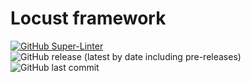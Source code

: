 # Locust framework
[![GitHub Super-Linter](https://github.com/MapColonies/automation-locust-framework/workflows/Lint%20Code%20Base/badge.svg)](https://github.com/marketplace/actions/super-linter)
<img alt="GitHub release (latest by date including pre-releases)" src="https://img.shields.io/github/v/release/MapColonies/automation-locust-framework">
<img alt="GitHub last commit" src="https://img.shields.io/github/last-commit/MapColonies/automation-locust-framework">
